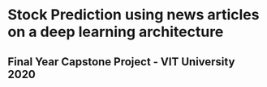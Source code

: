 # Stock Prediction using news articles on a deep learning architecture

## Final Year Capstone Project - VIT University 2020

